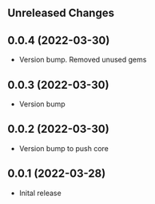 Unreleased Changes
------------------

0.0.4 (2022-03-30)
------------------

* Version bump. Removed unused gems

0.0.3 (2022-03-30)
------------------

* Version bump

0.0.2 (2022-03-30)
------------------

* Version bump to push core

0.0.1 (2022-03-28)
------------------

* Inital release
